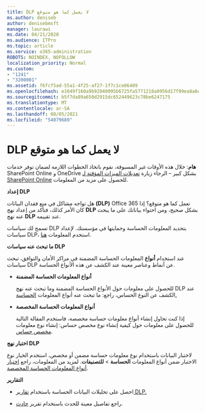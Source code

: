 ```yaml
---
title: DLP لا يعمل كما هو متوقع
ms.author: deniseb
author: denisebmsft
manager: laurawi
ms.date: 04/21/2020
ms.audience: ITPro
ms.topic: article
ms.service: o365-administration
ROBOTS: NOINDEX, NOFOLLOW
localization_priority: Normal
ms.custom:
- "1241"
- "3200001"
ms.assetid: f6fcf5ad-55a1-4f25-af27-1f7c1ce06409
ms.openlocfilehash: e1049f160a9b92040095b6725fa5771218a0956d17f99ea8a6e9cc279e7c73f6
ms.sourcegitcommit: b5f7da89a650d2915dc652449623c78be6247175
ms.translationtype: MT
ms.contentlocale: ar-SA
ms.lasthandoff: 08/05/2021
ms.locfileid: "54079689"
---
```

# <a name="dlp-not-working-as-expected"></a>DLP لا يعمل كما هو متوقع

**هام**: خلال هذه الأوقات غير المسبوقة، نقوم باتخاذ الخطوات اللازمة لضمان توفر خدمات SharePoint Online و OneDrive بشكل كبير – الرجاء زيارة [تعديلات الميزات المؤقتة لـ SharePoint Online](https://aka.ms/ODSPAdjustments) للحصول على مزيد من المعلومات.

 **إعداد DLP**

هل تواجه مشاكل في منع فقدان البيانات **(DLP)** Office 365 تعمل كما هو متوقع؟ إذا كان الأمر كذلك، فتأكد من إعداد نهج **DLP** بشكل صحيح، ومن احتواء بياناتك على ما يبحث عنه نهج **DLP** عند تقييمه.
  
تسمح لك سياسات DLP بتحديد المعلومات الحساسة وحمايتها في مؤسستك. لإعداد سياسات DLP، استخدم المعلومات [هنا](https://docs.microsoft.com/microsoft-365/compliance/create-a-dlp-policy-from-a-template).
  
 **ما تبحث عنه سياسات DLP**
  
عند استخدام **أنواع** المعلومات الحساسة المضمنة في مراكز الأمان والتوافق، تبحث سياسات DLP عن أنماط وعناصر معينة عند الكشف عن هذه الأنواع الحساسة.
  
- **أنواع المعلومات الحساسة المضمنة**

    للحصول على معلومات حول الأنواع الحساسة المضمنة وما تبحث عنه نهج DLP عند الكشف عن النوع الحساس، راجع: ما تبحث عنه أنواع المعلومات [الحساسة.](https://docs.microsoft.com/microsoft-365/compliance/sensitive-information-type-entity-definitions)

- **أنواع المعلومات الحساسة المخصصة**

    إذا كنت تحاول إنشاء أنواع معلومات حساسة مخصصة، فاستخدم المقالة التالية للحصول على معلومات حول كيفية إنشاء نوع مخصص حساس: إنشاء نوع معلومات [مخصص حساس](https://docs.microsoft.com/microsoft-365/compliance/create-a-custom-sensitive-information-type).

**اختبار نهج DLP**

لاختبار البيانات باستخدام نوع معلومات حساسة مضمن أو  مخصص، استخدم الخيار نوع الاختبار ضمن أنواع المعلومات **الحساسة**  >  **للتصنيفات**. لمزيد من المعلومات، راجع [اختبار أنواع المعلومات الحساسة المخصصة](https://docs.microsoft.com/microsoft-365/compliance/create-a-custom-sensitive-information-type#create-custom-sensitive-information-types-in-the-security--compliance-center).

 **التقارير**
  
- احصل على تحليلات البيانات الحساسة باستخدام [تقارير DLP.](https://docs.microsoft.com/microsoft-365/compliance/data-loss-prevention-policies#dlp-reports)

- راجع تفاصيل معينة للحدث باستخدام تقرير [حادث](https://docs.microsoft.com/microsoft-365/compliance/data-loss-prevention-policies#incident-reports).
